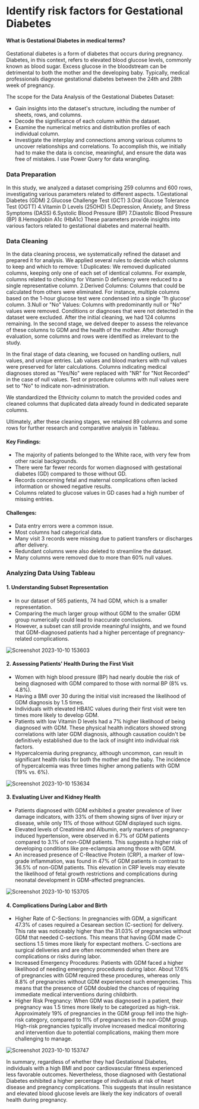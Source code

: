 
# Identify risk factors for Gestational Diabetes

#### What is Gestational Diabetes in medical terms?
Gestational diabetes is a form of diabetes that occurs during pregnancy. Diabetes, in this context, refers to elevated blood glucose levels, commonly known as blood sugar. Excess glucose in the bloodstream can be detrimental to both the mother and the developing baby. Typically, medical professionals diagnose gestational diabetes between the 24th and 28th week of pregnancy.

The scope for the Data Analysis of the Gestational Diabetes Dataset:
* Gain insights into the dataset's structure, including the number of sheets, rows, and columns.
* Decode the significance of each column within the dataset.
* Examine the numerical metrics and distribution profiles of each individual column.
* Investigate the interplay and connections among various columns to uncover relationships and correlations.
To accomplish this, we initially had to make the data is concise, meaningful, and ensure the data was free of mistakes. I use Power Query for data wrangling.

### Data Preparation
In this study, we analyzed a dataset comprising 259 columns and 600 rows, investigating various parameters related to different aspects.
1.Gestational Diabetes (GDM)
2.Glucose Challenge Test (GCT)
3.Oral Glucose Tolerance Test (OGTT)
4.Vitamin D Levels (25OHD)
5.Depression, Anxiety, and Stress Symptoms (DASS)
6.Systolic Blood Pressure (BP)
7.Diastolic Blood Pressure (BP)
8.Hemoglobin A1c (HbA1c)
These parameters provide insights into various factors related to gestational diabetes and maternal health.

### Data Cleaning
In the data cleaning process, we systematically refined the dataset and prepared it for analysis. We applied several rules to decide which columns to keep and which to remove:
1.Duplicates: We removed duplicated columns, keeping only one of each set of identical columns. For example, columns related to checking for Vitamin D deficiency were reduced to a single representative column.
2.Derived Columns: Columns that could be calculated from others were eliminated. For instance, multiple columns based on the 1-hour glucose test were condensed into a single '1h glucose' column.
3.Null or "No" Values: Columns with predominantly null or "No" values were removed. Conditions or diagnoses that were not detected in the dataset were excluded.
After the initial cleaning, we had 124 columns remaining. In the second stage, we delved deeper to assess the relevance of these columns to GDM and the health of the mother. After thorough evaluation, some columns and rows were identified as irrelevant to the study.

In the final stage of data cleaning, we focused on handling outliers, null values, and unique entries. Lab values and blood markers with null values were preserved for later calculations. Columns indicating medical diagnoses stored as "Yes/No" were replaced with "NR" for "Not Recorded" in the case of null values. Test or procedure columns with null values were set to "No" to indicate non-administration.

We standardized the Ethnicity column to match the provided codes and cleaned columns that duplicated data already found in dedicated separate columns.

Ultimately, after these cleaning stages, we retained 89 columns and some rows for further research and comparative analysis in Tableau.

#### Key Findings:
* The majority of patients belonged to the White race, with very few from other racial backgrounds.
* There were far fewer records for women diagnosed with gestational diabetes (GD) compared to those without GD.
* Records concerning fetal and maternal complications often lacked information or showed negative results.
* Columns related to glucose values in GD cases had a high number of missing entries.

#### Challenges:
* Data entry errors were a common issue.
* Most columns had categorical data.
* Many visit 3 records were missing due to patient transfers or discharges after delivery.
* Redundant columns were also deleted to streamline the dataset.
* Many columns were removed due to more than 60% null values.

### Analyzing Data Using Tableau

#### 1. Understanding Subset Representation
* In our dataset of 565 patients, 74 had GDM, which is a smaller representation.
* Comparing the much larger group without GDM to the smaller GDM group numerically could lead to inaccurate conclusions.
* However, a subset can still provide meaningful insights, and we found that GDM-diagnosed patients had a higher percentage of pregnancy-related complications.
  
![Screenshot 2023-10-10 153603](https://github.com/KrishnaVidja/GDM_Tableau/assets/106781881/3759114b-060c-47cf-9b44-e24689527d72)

#### 2. Assessing Patients' Health During the First Visit
* Women with high blood pressure (BP) had nearly double the risk of being diagnosed with GDM compared to those with normal BP (8% vs. 4.8%).
* Having a BMI over 30 during the initial visit increased the likelihood of GDM diagnosis by 1.5 times.
* Individuals with elevated HBA1C values during their first visit were ten times more likely to develop GDM.
* Patients with low Vitamin D levels had a 7% higher likelihood of being diagnosed with GDM. These physical health indicators showed strong correlations with later GDM diagnosis, although causation couldn't be definitively established due to the lack of insight into individual risk factors.
* Hypercalcemia during pregnancy, although uncommon, can result in significant health risks for both the mother and the baby. The incidence of hypercalcemia was three times higher among patients with GDM (19% vs. 6%).

![Screenshot 2023-10-10 153634](https://github.com/KrishnaVidja/GDM_Tableau/assets/106781881/0c43c8fc-4489-4672-a43d-0558b7f098fe)

#### 3. Evaluating Liver and Kidney Health
* Patients diagnosed with GDM exhibited a greater prevalence of liver damage indicators, with 33% of them showing signs of liver injury or disease, while only 11% of those without GDM displayed such signs.
* Elevated levels of Creatinine and Albumin, early markers of pregnancy-induced hypertension, were observed in 6.7% of GDM patients compared to 3.1% of non-GDM patients. This suggests a higher risk of developing conditions like pre-eclampsia among those with GDM.
* An increased presence of C-Reactive Protein (CRP), a marker of low-grade inflammation, was found in 47% of GDM patients in contrast to 36.5% of non-GDM patients. This elevation in CRP levels may elevate the likelihood of fetal growth restrictions and complications during neonatal development in GDM-affected pregnancies.
  
![Screenshot 2023-10-10 153705](https://github.com/KrishnaVidja/GDM_Tableau/assets/106781881/b0297c9d-bc59-4f41-84f4-1087dae635c8)

#### 4. Complications During Labor and Birth
* Higher Rate of C-Sections: In pregnancies with GDM, a significant 47.3% of cases required a Cesarean section (C-section) for delivery. This rate was noticeably higher than the 31.03% of pregnancies without GDM that needed C-sections. This means that having GDM made C-sections 1.5 times more likely for expectant mothers. C-sections are surgical deliveries and are often recommended when there are complications or risks during labor.
* Increased Emergency Procedures: Patients with GDM faced a higher likelihood of needing emergency procedures during labor. About 17.6% of pregnancies with GDM required these procedures, whereas only 8.8% of pregnancies without GDM experienced such emergencies. This means that the presence of GDM doubled the chances of requiring immediate medical interventions during childbirth.
* Higher Risk Pregnancy: When GDM was diagnosed in a patient, their pregnancy was 1.5 times more likely to be categorized as high-risk. Approximately 19% of pregnancies in the GDM group fell into the high-risk category, compared to 11% of pregnancies in the non-GDM group. High-risk pregnancies typically involve increased medical monitoring and intervention due to potential complications, making them more challenging to manage.
  
![Screenshot 2023-10-10 153747](https://github.com/KrishnaVidja/GDM_Tableau/assets/106781881/e60068bf-7eea-45c9-a3b0-5a5b3870ae2a)

In summary, regardless of whether they had Gestational Diabetes, individuals with a high BMI and poor cardiovascular fitness experienced less favorable outcomes. Nevertheless, those diagnosed with Gestational Diabetes exhibited a higher percentage of individuals at risk of heart disease and pregnancy complications. This suggests that insulin resistance and elevated blood glucose levels are likely the key indicators of overall health during pregnancy.
